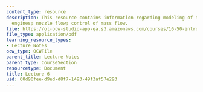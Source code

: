 ```yaml
---
content_type: resource
description: This resource contains information regarding modeling of thermal rocket
  engines; nozzle flow; control of mass flow.
file: https://ol-ocw-studio-app-qa.s3.amazonaws.com/courses/16-50-introduction-to-propulsion-systems-spring-2012/60d90feed9edd8f7149349f3af57e293_MIT16_50S12_lec6.pdf
file_type: application/pdf
learning_resource_types:
- Lecture Notes
ocw_type: OCWFile
parent_title: Lecture Notes
parent_type: CourseSection
resourcetype: Document
title: Lecture 6
uid: 60d90fee-d9ed-d8f7-1493-49f3af57e293
---
```


